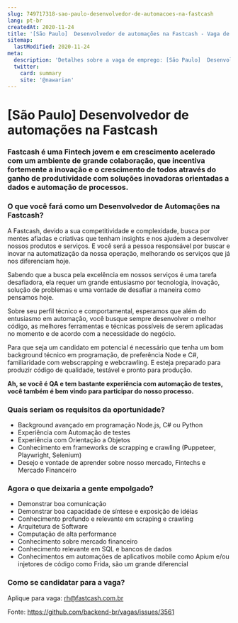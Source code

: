 ```yaml
---
slug: 749717318-sao-paulo-desenvolvedor-de-automacoes-na-fastcash
lang: pt-br
createdAt: 2020-11-24
title: '[São Paulo]  Desenvolvedor de automações na Fastcash - Vaga de Emprego'
sitemap:
  lastModified: 2020-11-24
meta:
  description: 'Detalhes sobre a vaga de emprego: [São Paulo]  Desenvolvedor de automações na Fastcash'
  twitter:
    card: summary
    site: '@nawarian'
---
```


# [São Paulo]  Desenvolvedor de automações na Fastcash

### **Fastcash é uma Fintech jovem e em crescimento acelerado com um ambiente de grande colaboração, que incentiva fortemente a inovação e o crescimento de todos através do ganho de produtividade com soluções inovadoras orientadas a dados e automação de processos.**


### **O que você fará como um Desenvolvedor de Automações na Fastcash?**


A Fastcash, devido a sua competitividade e complexidade, busca por mentes afiadas e criativas que tenham insights e nos ajudem a desenvolver nossos produtos e serviços. E você será a pessoa responsável por buscar e inovar na automatização da nossa operação, melhorando os serviços que já nos diferenciam hoje.

Sabendo que a busca pela excelência em nossos serviços é uma tarefa desafiadora, ela requer um grande entusiasmo por tecnologia, inovação, solução de problemas e uma vontade de desafiar a maneira como pensamos hoje.

Sobre seu perfil técnico e comportamental, esperamos que além do entusiasmo em automação, você busque sempre desenvolver o melhor código, as melhores ferramentas e técnicas possíveis de serem aplicadas no momento e de acordo com a necessidade do negócio.

Para que seja um candidato em potencial é necessário que tenha um bom background técnico em programação, de preferência Node e C#, familiaridade com webscrapping e webcrawling. E esteja preparado para produzir código de qualidade, testável e pronto para produção.

**Ah, se você é QA e tem bastante experiência com automação de testes, você também é bem vindo para participar do nosso processo.**


### **Quais seriam os requisitos da oportunidade?**

- Background avançado em programação Node.js, C# ou Python
- Experiência com Automação de testes
- Experiência com Orientação a Objetos
- Conhecimento em frameworks de scrapping e crawling (Puppeteer, Playwright, Selenium)
- Desejo e vontade de aprender sobre nosso mercado, Fintechs e Mercado Financeiro


### **Agora o que deixaria a gente empolgado?**

- Demonstrar boa comunicação
- Demonstrar boa capacidade de síntese e exposição de idéias
- Conhecimento profundo e relevante em scraping e crawling
- Arquitetura de Software
- Computação de alta performance
- Conhecimento sobre mercado financeiro
- Conhecimento relevante em SQL e bancos de dados
- Conhecimentos em automações de aplicativos mobile como Apium e/ou injetores de código como Frida, são um grande diferencial


### **Como se candidatar para a vaga?**

Aplique para vaga: rh@fastcash.com.br

Fonte: https://github.com/backend-br/vagas/issues/3561